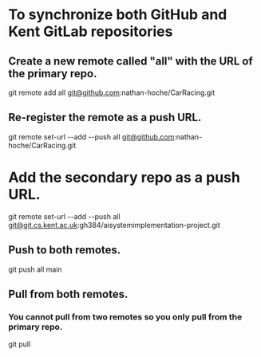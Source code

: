 # To synchronize both GitHub and Kent GitLab repositories

## Create a new remote called "all" with the URL of the primary repo.
git remote add all git@github.com:nathan-hoche/CarRacing.git
## Re-register the remote as a push URL.
git remote set-url --add --push all git@github.com:nathan-hoche/CarRacing.git
# Add the secondary repo as a push URL.
git remote set-url --add --push all git@git.cs.kent.ac.uk:gh384/aisystemimplementation-project.git

## Push to both remotes.
git push all main

## Pull from both remotes.
### You cannot pull from two remotes so you only pull from the primary repo.
git pull